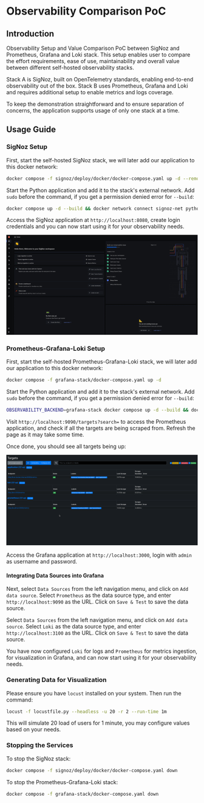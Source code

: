 # Observability Comparison PoC

## Introduction

Observability Setup and Value Comparison PoC between SigNoz and Prometheus, Grafana and Loki stack. This setup enables user to compare the effort requirements, ease of use, maintainability and overall value between different self-hosted observability stacks.

Stack A is SigNoz, built on OpenTelemetry standards, enabling end-to-end observability out of the box.
Stack B uses Prometheus, Grafana and Loki and requires additional setup to enable metrics and logs coverage.

To keep the demonstration straightforward and to ensure separation of concerns, the application supports usage of only one stack at a time.

## Usage Guide

### SigNoz Setup

First, start the self-hosted SigNoz stack, we will later add our application to this docker network:

```bash
docker compose -f signoz/deploy/docker/docker-compose.yaml up -d --remove-orphans
```

Start the Python application and add it to the stack's external network. Add `sudo` before the command, if you get a permission denied error for `--build`:

```bash
docker compose up -d --build && docker network connect signoz-net python_app
```

Access the SigNoz application at `http://localhost:8080`, create login credentials and you can now start using it for your observability needs.

![SigNoz Onboarding View](img/signoz_onboarding.png)

### Prometheus-Grafana-Loki Setup

First, start the self-hosted Prometheus-Grafana-Loki stack, we will later add our application to this docker network:

```bash
docker compose -f grafana-stack/docker-compose.yaml up -d
```

Start the Python application and add it to the stack's external network. Add `sudo` before the command, if you get a permission denied error for `--build`:

```bash
OBSERVABILITY_BACKEND=grafana-stack docker compose up -d --build && docker network connect grafana-stack python_app
```

Visit `http://localhost:9090/targets?search=` to access the Prometheus application, and check if all the targets are being scraped from. Refresh the page as it may take some time.

Once done, you should see all targets being up:

![Prometheus Targets Page](img/prometheus_targets.png)

Access the Grafana application at `http://localhost:3000`, login with `admin` as username and password.

#### Integrating Data Sources into Grafana

Next, select `Data Sources` from the left navigation menu, and click on `Add data source`.
Select `Prometheus` as the data source type, and enter `http://localhost:9090` as the URL.
Click on `Save & Test` to save the data source.

Select `Data Sources` from the left navigation menu, and click on `Add data source`.
Select `Loki` as the data source type, and enter `http://localhost:3100` as the URL.
Click on `Save & Test` to save the data source.

You have now configured `Loki` for logs and `Prometheus` for metrics ingestion, for visualization in Grafana, and can now start using it for your observability needs.

### Generating Data for Visualization

Please ensure you have `locust` installed on your system. Then run the command:

```bash
locust -f locustfile.py --headless -u 20 -r 2 --run-time 1m
```

This will simulate 20 load of users for 1 minute, you may configure values based on your needs.

### Stopping the Services

To stop the SigNoz stack:

```bash
docker compose -f signoz/deploy/docker/docker-compose.yaml down
```

To stop the Prometheus-Grafana-Loki stack:

```bash
docker compose -f grafana-stack/docker-compose.yaml down
```
